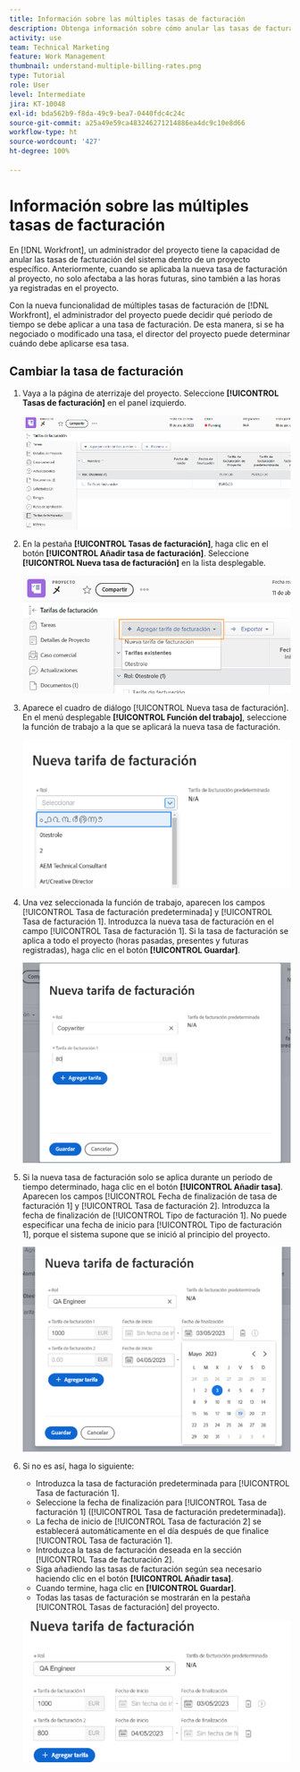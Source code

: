 ```yaml
---
title: Información sobre las múltiples tasas de facturación
description: Obtenga información sobre cómo anular las tasas de facturación del sistema en un proyecto.
activity: use
team: Technical Marketing
feature: Work Management
thumbnail: understand-multiple-billing-rates.png
type: Tutorial
role: User
level: Intermediate
jira: KT-10048
exl-id: bda562b9-f8da-49c9-bea7-0440fdc4c24c
source-git-commit: a25a49e59ca483246271214886ea4dc9c10e8d66
workflow-type: ht
source-wordcount: '427'
ht-degree: 100%

---
```


# Información sobre las múltiples tasas de facturación

En [!DNL Workfront], un administrador del proyecto tiene la capacidad de anular las tasas de facturación del sistema dentro de un proyecto específico. Anteriormente, cuando se aplicaba la nueva tasa de facturación al proyecto, no solo afectaba a las horas futuras, sino también a las horas ya registradas en el proyecto.

Con la nueva funcionalidad de múltiples tasas de facturación de [!DNL Workfront], el administrador del proyecto puede decidir qué período de tiempo se debe aplicar a una tasa de facturación. De esta manera, si se ha negociado o modificado una tasa, el director del proyecto puede determinar cuándo debe aplicarse esa tasa.

## Cambiar la tasa de facturación

1. Vaya a la página de aterrizaje del proyecto. Seleccione **[!UICONTROL Tasas de facturación]** en el panel izquierdo.

   ![Una imagen seleccionando [!UICONTROL Tasas de facturación] en [!DNL Workfront]](assets/project-finances-1.png)

1. En la pestaña **[!UICONTROL Tasas de facturación]**, haga clic en el botón **[!UICONTROL Añadir tasa de facturación]**. Seleccione **[!UICONTROL Nueva tasa de facturación]** en la lista desplegable.

   ![Una imagen que muestra la selección de la [!UICONTROL Nueva tasa de facturación] en [!DNL Workfront]](assets/project-finances-2.png)

1. Aparece el cuadro de diálogo [!UICONTROL Nueva tasa de facturación]. En el menú desplegable **[!UICONTROL Función del trabajo]**, seleccione la función de trabajo a la que se aplicará la nueva tasa de facturación.

   ![Una imagen que muestra la selección de funciones de trabajo en una nueva tasa de facturación en [!DNL Workfront]](assets/project-finances-3.png)

1. Una vez seleccionada la función de trabajo, aparecen los campos [!UICONTROL Tasa de facturación predeterminada] y [!UICONTROL Tasa de facturación 1]. Introduzca la nueva tasa de facturación en el campo [!UICONTROL Tasa de facturación 1]. Si la tasa de facturación se aplica a todo el proyecto (horas pasadas, presentes y futuras registradas), haga clic en el botón **[!UICONTROL Guardar]**.

   ![Una imagen que muestra cómo guardar una nueva tasa de facturación que se aplica a todo el proyecto en [!DNL Workfront]](assets/project-finances-5.png)

1. Si la nueva tasa de facturación solo se aplica durante un período de tiempo determinado, haga clic en el botón **[!UICONTROL Añadir tasa]**. Aparecen los campos [!UICONTROL Fecha de finalización de tasa de facturación 1] y [!UICONTROL Tasa de facturación 2]. Introduzca la fecha de finalización de [!UICONTROL Tipo de facturación 1]. No puede especificar una fecha de inicio para [!UICONTROL Tipo de facturación 1], porque el sistema supone que se inició al principio del proyecto.

   ![Una imagen que muestra cómo se crea una nueva tasa de facturación que se aplica a un período determinado, a partir del inicio del proyecto en [!DNL Workfront]](assets/project-finances-6.png)

1. Si no es así, haga lo siguiente:

   * Introduzca la tasa de facturación predeterminada para [!UICONTROL Tasa de facturación 1].
   * Seleccione la fecha de finalización para [!UICONTROL Tasa de facturación 1] ([!UICONTROL Tasa de facturación predeterminada]).
   * La fecha de inicio de [!UICONTROL Tasa de facturación 2] se establecerá automáticamente en el día después de que finalice [!UICONTROL Tasa de facturación 1].
   * Introduzca la tasa de facturación deseada en la sección [!UICONTROL Tasa de facturación 2].
   * Siga añadiendo las tasas de facturación según sea necesario haciendo clic en el botón **[!UICONTROL Añadir tasa]**.
   * Cuando termine, haga clic en **[!UICONTROL Guardar]**.
   * Todas las tasas de facturación se mostrarán en la pestaña [!UICONTROL Tasas de facturación] del proyecto.

   ![Una imagen creando nuevas tasas de facturación que se aplican a los diferentes períodos de tiempo en [!DNL Workfront]](assets/project-finances-7.png)
